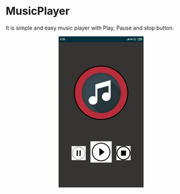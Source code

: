 # MusicPlayer
It is simple and easy music player with Play, Pause and stop button.

<p align="center">
    <img height="400px" src="./images/Music.png" alt="Preview 1">
    
</p>
